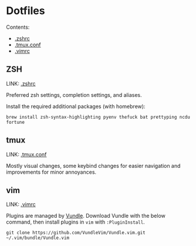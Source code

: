 # Dotfiles

Contents:

- [.zshrc](#ZSH)
- [.tmux.conf](#tmux)
- [.vimrc](#vim)

## ZSH

LINK: [.zshrc](https://github.com/subich/dotfiles/blob/master/.zshrc)

Preferred zsh settings, completion settings, and aliases.

Install the required additional packages (with homebrew):

```shell
brew install zsh-syntax-highlighting pyenv thefuck bat prettyping ncdu fortune
```

## tmux

LINK: [.tmux.conf](https://github.com/subich/dotfiles/blob/master/.tmux.conf)

Mostly visual changes, some keybind changes for easier navigation and improvements for minor annoyances.

## vim

LINK: [.vimrc](https://github.com/subich/dotfiles/blob/master/.vimrc)

Plugins are managed by [Vundle](https://github.com/VundleVim/Vundle.vim). Download Vundle with the below command, then install plugins in `vim` with `:PluginInstall`.

```shell
git clone https://github.com/VundleVim/Vundle.vim.git ~/.vim/bundle/Vundle.vim
```
